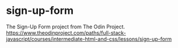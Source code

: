 # sign-up-form
The Sign-Up Form project from The Odin Project.  https://www.theodinproject.com/paths/full-stack-javascript/courses/intermediate-html-and-css/lessons/sign-up-form
